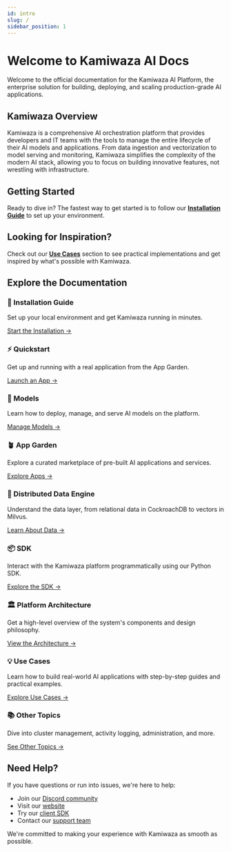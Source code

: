 ```yaml
---
id: intro
slug: /
sidebar_position: 1
---
```


# Welcome to Kamiwaza AI Docs

Welcome to the official documentation for the Kamiwaza AI Platform, the enterprise solution for building, deploying, and scaling production-grade AI applications.

## Kamiwaza Overview

Kamiwaza is a comprehensive AI orchestration platform that provides developers and IT teams with the tools to manage the entire lifecycle of their AI models and applications. From data ingestion and vectorization to model serving and monitoring, Kamiwaza simplifies the complexity of the modern AI stack, allowing you to focus on building innovative features, not wrestling with infrastructure.

## Getting Started

Ready to dive in? The fastest way to get started is to follow our **[Installation Guide](installation/installation_process)** to set up your environment.


## Looking for Inspiration?

Check out our **[Use Cases](use-cases/index.md)** section to see practical implementations and get inspired by what's possible with Kamiwaza.


## Explore the Documentation

<div className="doc-card-grid">
  <div className="doc-card">
    <div className="card__header">
      <h3>🚀 Installation Guide</h3>
    </div>
    <div className="card__body">
      <p>Set up your local environment and get Kamiwaza running in minutes.</p>
    </div>
    <div className="card__footer">
      <a href="installation/installation_process" className="button button--primary button--block">Start the Installation →</a>
    </div>
  </div>
  <div className="doc-card">
    <div className="card__header">
      <h3>⚡ Quickstart</h3>
    </div>
    <div className="card__body">
      <p>Get up and running with a real application from the App Garden.</p>
    </div>
    <div className="card__footer">
      <a href="quickstart" className="button button--primary button--block">Launch an App →</a>
    </div>
  </div>
  <div className="doc-card">
    <div className="card__header">
      <h3>🤖 Models</h3>
    </div>
    <div className="card__body">
      <p>Learn how to deploy, manage, and serve AI models on the platform.</p>
    </div>
    <div className="card__footer">
      <a href="models" className="button button--primary button--block">Manage Models →</a>
    </div>
  </div>
  <div className="doc-card">
    <div className="card__header">
      <h3>🪴 App Garden</h3>
    </div>
    <div className="card__body">
      <p>Explore a curated marketplace of pre-built AI applications and services.</p>
    </div>
    <div className="card__footer">
      <a href="app-garden" className="button button--primary button--block">Explore Apps →</a>
    </div>
  </div>
  <div className="doc-card">
    <div className="card__header">
      <h3>💾 Distributed Data Engine</h3>
    </div>
    <div className="card__body">
      <p>Understand the data layer, from relational data in CockroachDB to vectors in Milvus.</p>
    </div>
    <div className="card__footer">
      <a href="data-engine" className="button button--primary button--block">Learn About Data →</a>
    </div>
  </div>
  <div className="doc-card">
    <div className="card__header">
      <h3>📦 SDK</h3>
    </div>
    <div className="card__body">
      <p>Interact with the Kamiwaza platform programmatically using our Python SDK.</p>
    </div>
    <div className="card__footer">
      <a href="sdk/intro" className="button button--primary button--block">Explore the SDK →</a>
    </div>
  </div>
  <div className="doc-card">
    <div className="card__header">
      <h3>🏛️ Platform Architecture</h3>
    </div>
    <div className="card__body">
      <p>Get a high-level overview of the system's components and design philosophy.</p>
    </div>
    <div className="card__footer">
      <a href="architecture/overview" className="button button--primary button--block">View the Architecture →</a>
    </div>
  </div>
  <div className="doc-card">
    <div className="card__header">
      <h3>💡 Use Cases</h3>
    </div>
    <div className="card__body">
      <p>Learn how to build real-world AI applications with step-by-step guides and practical examples.</p>
    </div>
    <div className="card__footer">
      <a href="use-cases" className="button button--primary button--block">Explore Use Cases →</a>
    </div>
  </div>
  <div className="doc-card">
    <div className="card__header">
      <h3>📚 Other Topics</h3>
    </div>
    <div className="card__body">
      <p>Dive into cluster management, activity logging, administration, and more.</p>
    </div>
    <div className="card__footer">
      <a href="other-topics" className="button button--primary button--block">See Other Topics →</a>
    </div>
  </div>
</div>

## Need Help?

If you have questions or run into issues, we're here to help:

- Join our [Discord community](https://discord.gg/cVGBS5rD2U)
- Visit our [website](https://www.kamiwaza.ai/community)
- Try our [client SDK](https://github.com/kamiwaza-ai/kamiwaza-sdk)
- Contact our [support team](https://portal.kamiwaza.ai/_hcms/mem/login?redirect_url=https%3A%2F%2Fportal.kamiwaza.ai%2Ftickets-view)

We're committed to making your experience with Kamiwaza as smooth as possible.
